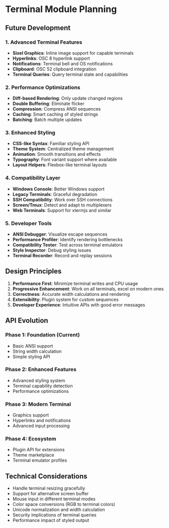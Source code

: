 # Terminal Module Planning

## Future Development

### 1. Advanced Terminal Features
- **Sixel Graphics**: Inline image support for capable terminals
- **Hyperlinks**: OSC 8 hyperlink support
- **Notifications**: Terminal bell and OS notifications
- **Clipboard**: OSC 52 clipboard integration
- **Terminal Queries**: Query terminal state and capabilities

### 2. Performance Optimizations
- **Diff-based Rendering**: Only update changed regions
- **Double Buffering**: Eliminate flicker
- **Compression**: Compress ANSI sequences
- **Caching**: Smart caching of styled strings
- **Batching**: Batch multiple updates

### 3. Enhanced Styling
- **CSS-like Syntax**: Familiar styling API
- **Theme System**: Centralized theme management
- **Animation**: Smooth transitions and effects
- **Typography**: Font variant support where available
- **Layout Helpers**: Flexbox-like terminal layouts

### 4. Compatibility Layer
- **Windows Console**: Better Windows support
- **Legacy Terminals**: Graceful degradation
- **SSH Compatibility**: Work over SSH connections
- **Screen/Tmux**: Detect and adapt to multiplexers
- **Web Terminals**: Support for xtermjs and similar

### 5. Developer Tools
- **ANSI Debugger**: Visualize escape sequences
- **Performance Profiler**: Identify rendering bottlenecks
- **Compatibility Tester**: Test across terminal emulators
- **Style Inspector**: Debug styling issues
- **Terminal Recorder**: Record and replay sessions

## Design Principles

1. **Performance First**: Minimize terminal writes and CPU usage
2. **Progressive Enhancement**: Work on all terminals, excel on modern ones
3. **Correctness**: Accurate width calculations and rendering
4. **Extensibility**: Plugin system for custom sequences
5. **Developer Experience**: Intuitive APIs with good error messages

## API Evolution

### Phase 1: Foundation (Current)
- Basic ANSI support
- String width calculation
- Simple styling API

### Phase 2: Enhanced Features
- Advanced styling system
- Terminal capability detection
- Performance optimizations

### Phase 3: Modern Terminal
- Graphics support
- Hyperlinks and notifications
- Advanced input processing

### Phase 4: Ecosystem
- Plugin API for extensions
- Theme marketplace
- Terminal emulator profiles

## Technical Considerations

- Handle terminal resizing gracefully
- Support for alternative screen buffer
- Mouse input in different terminal modes
- Color space conversions (RGB to terminal colors)
- Unicode normalization and width calculation
- Security implications of terminal queries
- Performance impact of styled output